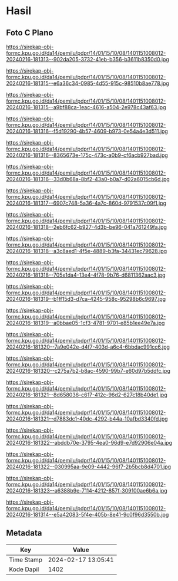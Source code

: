 # Hasil

## Foto C Plano

https://sirekap-obj-formc.kpu.go.id/da14/pemilu/pdpr/14/01/15/10/08/1401151008012-20240216-181313--902da205-3732-41eb-b356-b3611b8350d0.jpg

https://sirekap-obj-formc.kpu.go.id/da14/pemilu/pdpr/14/01/15/10/08/1401151008012-20240216-181315--e6a36c34-0985-4d55-915c-98510b8ae778.jpg

https://sirekap-obj-formc.kpu.go.id/da14/pemilu/pdpr/14/01/15/10/08/1401151008012-20240216-181315--a9bf88ca-1eac-4616-a504-2e978c43af63.jpg

https://sirekap-obj-formc.kpu.go.id/da14/pemilu/pdpr/14/01/15/10/08/1401151008012-20240216-181316--f5d19290-4b57-4609-b973-0e54a4e3d511.jpg

https://sirekap-obj-formc.kpu.go.id/da14/pemilu/pdpr/14/01/15/10/08/1401151008012-20240216-181316--8365673e-175c-473c-a0b9-cf6acb927bad.jpg

https://sirekap-obj-formc.kpu.go.id/da14/pemilu/pdpr/14/01/15/10/08/1401151008012-20240216-181316--33d0b68a-8bf2-43a0-b0a7-d02a6015cb6d.jpg

https://sirekap-obj-formc.kpu.go.id/da14/pemilu/pdpr/14/01/15/10/08/1401151008012-20240216-181317--6907c748-5a36-4a7c-860d-9791537c09f1.jpg

https://sirekap-obj-formc.kpu.go.id/da14/pemilu/pdpr/14/01/15/10/08/1401151008012-20240216-181318--2eb6fc62-b927-4d3b-be96-041a761249fa.jpg

https://sirekap-obj-formc.kpu.go.id/da14/pemilu/pdpr/14/01/15/10/08/1401151008012-20240216-181318--a3c8aed1-4f5e-4889-b3fa-34431ec79628.jpg

https://sirekap-obj-formc.kpu.go.id/da14/pemilu/pdpr/14/01/15/10/08/1401151008012-20240216-181318--705e1da4-13e4-4f78-9b76-d6811362aac3.jpg

https://sirekap-obj-formc.kpu.go.id/da14/pemilu/pdpr/14/01/15/10/08/1401151008012-20240216-181319--b1ff15d3-d7ca-4245-958c-95298b6c9697.jpg

https://sirekap-obj-formc.kpu.go.id/da14/pemilu/pdpr/14/01/15/10/08/1401151008012-20240216-181319--a0bbae05-1cf3-4781-9701-e85b1ee49e7a.jpg

https://sirekap-obj-formc.kpu.go.id/da14/pemilu/pdpr/14/01/15/10/08/1401151008012-20240216-181320--7a9e042e-d4f7-403d-a6c4-6bbdac991cc6.jpg

https://sirekap-obj-formc.kpu.go.id/da14/pemilu/pdpr/14/01/15/10/08/1401151008012-20240216-181320--c275a7b2-b8ac-4590-99b7-e60d97b5ddfc.jpg

https://sirekap-obj-formc.kpu.go.id/da14/pemilu/pdpr/14/01/15/10/08/1401151008012-20240216-181321--8d658036-c617-412c-96d2-627c18b40de1.jpg

https://sirekap-obj-formc.kpu.go.id/da14/pemilu/pdpr/14/01/15/10/08/1401151008012-20240216-181321--d7883dc1-40dc-4292-b44a-10afbd3340fd.jpg

https://sirekap-obj-formc.kpu.go.id/da14/pemilu/pdpr/14/01/15/10/08/1401151008012-20240216-181322--abddb70e-3795-4ea0-96d9-e7d92906e04a.jpg

https://sirekap-obj-formc.kpu.go.id/da14/pemilu/pdpr/14/01/15/10/08/1401151008012-20240216-181322--030995aa-9e09-4442-96f7-2b5bcb8d4701.jpg

https://sirekap-obj-formc.kpu.go.id/da14/pemilu/pdpr/14/01/15/10/08/1401151008012-20240216-181323--a6388b9e-7114-4212-857f-309100ae6b6a.jpg

https://sirekap-obj-formc.kpu.go.id/da14/pemilu/pdpr/14/01/15/10/08/1401151008012-20240216-181314--e5a42083-5f4e-405b-8e41-9c0f96d3550b.jpg


## Metadata

| Key        | Value               |
| ---------- | ------------------- |
| Time Stamp | 2024-02-17 13:05:41 |
| Kode Dapil | 1402                |



